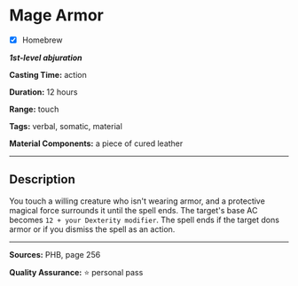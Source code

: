 # Mage Armor

- [x] Homebrew

***1st-level abjuration***

**Casting Time:** action

**Duration:** 12 hours

**Range:** touch

**Tags:** verbal, somatic, material

**Material Components:** a piece of cured leather

---

## Description
You touch a willing creature who isn't wearing armor, and a protective magical force surrounds it until the spell ends.
The target's base AC becomes `12 + your Dexterity modifier`.
The spell ends if the target dons armor or if you dismiss the spell as an action.

---

**Sources:** PHB, page 256

**Quality Assurance:** :star: personal pass
